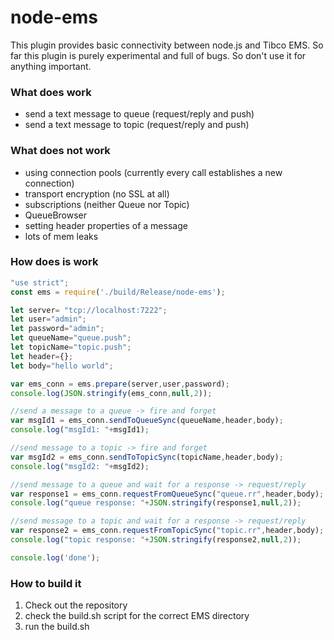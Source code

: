 # node-ems
This plugin provides basic connectivity between node.js and Tibco EMS. So far this plugin is purely experimental and full of bugs. So don't use it for anything important.

### What does work
* send a text message to queue (request/reply and push)
* send a text message to topic (request/reply and push)

### What does not work
* using connection pools (currently every call establishes a new connection)
* transport encryption (no SSL at all)
* subscriptions (neither Queue nor Topic)
* QueueBrowser
* setting header properties of a message
* lots of mem leaks

### How does is work
```javascript
"use strict";
const ems = require('./build/Release/node-ems');

let server= "tcp://localhost:7222";
let user="admin";
let password="admin";
let queueName="queue.push";
let topicName="topic.push";
let header={};
let body="hello world";

var ems_conn = ems.prepare(server,user,password);
console.log(JSON.stringify(ems_conn,null,2));

//send a message to a queue -> fire and forget
var msgId1 = ems_conn.sendToQueueSync(queueName,header,body);
console.log("msgId1: "+msgId1);

//send message to a topic -> fire and forget
var msgId2 = ems_conn.sendToTopicSync(topicName,header,body);
console.log("msgId2: "+msgId2);

//send message to a queue and wait for a response -> request/reply
var response1 = ems_conn.requestFromQueueSync("queue.rr",header,body);
console.log("queue response: "+JSON.stringify(response1,null,2));

//send message to a topic and wait for a response -> request/reply
var response2 = ems_conn.requestFromTopicSync("topic.rr",header,body);
console.log("topic response: "+JSON.stringify(response2,null,2));

console.log('done');
```

### How to build it
1. Check out the repository
2. check the build.sh script for the correct EMS directory
3. run the build.sh
